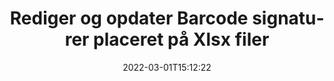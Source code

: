 ---
############################# Static ############################
layout: "auto-gen-signature"
date: 2022-03-01T15:12:22
draft: false
operation: Update
signaturetype: Barcode
fileformat: Xlsx
productName: .NET
lang: da
productCode: net
otherformats: pdf doc docx docm dot dotm dotx odt ott rtf xls xlsx xlsm xlsb csv ods ots xltx xltm ppt pptx pps ppsx odp otp potx potm pptm ppsm
breadcrumb: Put Barcode signature on Xlsx for C#

############################# Head ############################
head_title: "Opdater Barcode signaturer placeret på Xlsx filer med C#"
head_description: "Brug enkel og nem at forstå .NET-koden til opdatering af Barcode-signaturer i signerede Xlsx-dokumenter."

############################# Header ############################
title: "Rediger og opdater Barcode signaturer placeret på Xlsx filer"
description: "API for .NET giver funktionalitet til Barcode signaturer, der opdateres i Xlsx dokumenter. Opdater e-signaturer i dine Xlsx dokumenter med et par linjer med C# kode hurtigt og nemt."
bg_image: "https://cms.admin.containerize.com/templates/aspose/App_Themes/V3/images/bg/header1.png"
bg_overlay: false
button:
    enable: true

############################# SubMenu ############################
submenu:
    enable: true

    left:
        img_alt: "GroupDocs.Signature for .NET"
        image: "https://cms.admin.containerize.com/templates/groupdocs/images/product-logos/90x90-noborder/groupdocs-signature-net.png"
        product: "GroupDocs.Signature"
        platform: ".NET"



############################# About ############################
about:
    enable: true
    title: "Lær om GroupDocs.Signature for .NET API-funktioner"
    content: |
        [GroupDocs.Signature for .NET](https://products.groupdocs.com/signature/net/) API-funktionalitet indeholder et stort udvalg af metoder til at behandle efterspurgte dokumentformater ved at bruge elektroniske signaturer. Bredt spektrum af e-signaturer som tekster, billeder, digitale certifikater, stregkoder, QR-koder, stempler eller metadata understøttes. Kunder kan tilføje, fjerne, redigere, validere eller søge i digitale signaturer i PDF-filer, MS Word-dokumenter, MS Excel-projektmapper, MS PowerPoint-præsentationer, Adobe Photoshop-filer og forskellige billedformater. Adskillige nyttige funktioner og indstillinger er tilgængelige.
    

############################# Steps ############################
steps:
    enable: true
    title_left: "Sådan ændrer du Barcode-signaturer i dit Xlsx-dokument"
    content_left: |
        [GroupDocs.Signature for .NET](https://products.groupdocs.com/signature/net/) inkluderer nyttige funktioner som f.eks. opdatering af Barcode signaturer placeret på Xlsx dokumenter. Det gør det muligt at ændre signaturfunktioner uden ekstra kode.
        
        * Til at starte med skal du oprette signaturobjekt, der passerer som en konstruktørparametersti til et dokument, som formodes at blive opdateret.
        * Instantiér derefter et passende bestemt signaturobjekt og opsæt dets identifikator og egenskaber, som skal ændres.
        * Til sidst skal du kalde Signatures opdateringsmetode, der sender et bestemt signaturobjekt.
        * Behandle opdatering af resultater til din meddelelse.

    title_right: "Systemkrav"
    content_right: |
        GroupDocs.Signature for .NET understøttes på alle større platforme og operativsystemer. Før du udfører koden nedenfor, skal du sørge for, at du har følgende forudsætninger installeret på dit system.

        * Operativsystemer: Microsoft Windows, Linux, MacOS
        * Udviklingsmiljøer: Microsoft Visual Studio, Xamarin, MonoDevelop
        * Frameworks: .NET Framework, .NET Standard, .NET Core, Mono
        * Download den seneste version af GroupDocs.Signature for .NET fra [Nuget](https://www.nuget.org/packages/groupdocs.signature)
         
    code: |
        ```csharp    
                
        // Set up input Xlsx file
        string filePath = "input.xlsx";

        // Instantiate Signature for input file
        using (GroupDocs.Signature.Signature signature = new GroupDocs.Signature.Signature(filePath))
        {
                // Id of signature which is supposed to be updated
                // such Id might be got as a result of search operation
                string id = "07f83369-318b-41ad-a843-732417b912c2";

                // provide signature features to update
                // set up particular signature id
                BarcodeSignature signatureToUpdate = new BarcodeSignature(id)
                {
                    // specify signature width
                    Width = 300,
                    // specify signature height
                    Height = 50,
                    // set left position
                    Left = 80,
                    // set top position
                    Top = 100
                };

                // update signature
                bool updateResult = signature.Update(signatureToUpdate);

                // process updation result
                if (updateResult)
                {
                    Console.WriteLine("Signature was updated successfully!");
                }
        }
        ```

############################# Demos ############################
demos:
    enable: true
    title: "Opdatering af Barcode-signaturerne på dokumentsiderne - Live Demo"
    content: |
       Rediger forskellige elektroniske signaturer af Xlsx-dokumentet lige nu ved at besøge webstedet [GroupDocs.Signature App](https://products.groupdocs.app/signature/family).          

############################# More Formats ############################
more_formats:
    enable: true
    title: "Opdater forskellige Barcode-signaturer via C#"
    content: |
        "Redigering af digitale signaturer, som er placeret i forskellige dokumentformater. Opdater signaturdata uden ekstra kode."
    format: 
       
       
back_to_top:
    enable: true
---